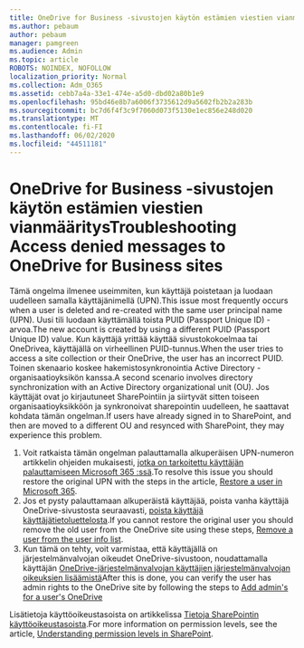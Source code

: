 ```yaml
---
title: OneDrive for Business -sivustojen käytön estämien viestien vianmääritys
ms.author: pebaum
author: pebaum
manager: pamgreen
ms.audience: Admin
ms.topic: article
ROBOTS: NOINDEX, NOFOLLOW
localization_priority: Normal
ms.collection: Adm_O365
ms.assetid: cebb7a4a-33e1-474e-a5d0-dbd02a80b1e9
ms.openlocfilehash: 95bd46e8b7a6006f3735612d9a5602fb2b2a283b
ms.sourcegitcommit: bc7d6f4f3c9f7060d073f5130e1ec856e248d020
ms.translationtype: MT
ms.contentlocale: fi-FI
ms.lasthandoff: 06/02/2020
ms.locfileid: "44511181"
---
```

# <a name="troubleshooting-access-denied-messages-to-onedrive-for-business-sites"></a><span data-ttu-id="0c4ef-102">OneDrive for Business -sivustojen käytön estämien viestien vianmääritys</span><span class="sxs-lookup"><span data-stu-id="0c4ef-102">Troubleshooting Access denied messages to OneDrive for Business sites</span></span>

<span data-ttu-id="0c4ef-103">Tämä ongelma ilmenee useimmiten, kun käyttäjä poistetaan ja luodaan uudelleen samalla käyttäjänimellä (UPN).</span><span class="sxs-lookup"><span data-stu-id="0c4ef-103">This issue most frequently occurs when a user is deleted and re-created with the same user principal name (UPN).</span></span> <span data-ttu-id="0c4ef-104">Uusi tili luodaan käyttämällä toista PUID (Passport Unique ID) -arvoa.</span><span class="sxs-lookup"><span data-stu-id="0c4ef-104">The new account is created by using a different PUID (Passport Unique ID) value.</span></span> <span data-ttu-id="0c4ef-105">Kun käyttäjä yrittää käyttää sivustokokoelmaa tai OneDrivea, käyttäjällä on virheellinen PUID-tunnus.</span><span class="sxs-lookup"><span data-stu-id="0c4ef-105">When the user tries to access a site collection or their OneDrive, the user has an incorrect PUID.</span></span> <span data-ttu-id="0c4ef-106">Toinen skenaario koskee hakemistosynkronointia Active Directory -organisaatioyksikön kanssa.</span><span class="sxs-lookup"><span data-stu-id="0c4ef-106">A second scenario involves directory synchronization with an Active Directory organizational unit (OU).</span></span> <span data-ttu-id="0c4ef-107">Jos käyttäjät ovat jo kirjautuneet SharePointiin ja siirtyvät sitten toiseen organisaatioyksikköön ja synkronoivat sharepointin uudelleen, he saattavat kohdata tämän ongelman.</span><span class="sxs-lookup"><span data-stu-id="0c4ef-107">If users have already signed in to SharePoint, and then are moved to a different OU and resynced with SharePoint, they may experience this problem.</span></span>

1. <span data-ttu-id="0c4ef-108">Voit ratkaista tämän ongelman palauttamalla alkuperäisen UPN-numeron artikkelin ohjeiden mukaisesti, [jotka on tarkoitettu käyttäjän palauttamiseen Microsoft 365 :ssä](https://docs.microsoft.com/microsoft-365/admin/add-users/restore-user).</span><span class="sxs-lookup"><span data-stu-id="0c4ef-108">To resolve this issue you should restore the original UPN with the steps in the article, [Restore a user in Microsoft 365](https://docs.microsoft.com/microsoft-365/admin/add-users/restore-user).</span></span>
2. <span data-ttu-id="0c4ef-109">Jos et pysty palauttamaan alkuperäistä käyttäjää, poista vanha käyttäjä OneDrive-sivustosta seuraavasti, [poista käyttäjä käyttäjätietoluettelosta]().</span><span class="sxs-lookup"><span data-stu-id="0c4ef-109">If you cannot restore the original user you should remove the old user from the OneDrive site using these steps, [Remove a user from the user info list]().</span></span> 
3. <span data-ttu-id="0c4ef-110">Kun tämä on tehty, voit varmistaa, että käyttäjällä on järjestelmänvalvojan oikeudet OneDrive-sivustoon, noudattamalla käyttäjän [OneDrive-järjestelmänvalvojan käyttäjien järjestelmänvalvojan oikeuksien lisäämistä](https://docs.microsoft.com/sharepoint/manage-user-profiles)</span><span class="sxs-lookup"><span data-stu-id="0c4ef-110">After this is done, you can verify the user has admin rights to the OneDrive site by following the steps to [Add admin's for a user's OneDrive](https://docs.microsoft.com/sharepoint/manage-user-profiles)</span></span>

<span data-ttu-id="0c4ef-111">Lisätietoja käyttöoikeustasoista on artikkelissa [Tietoja SharePointin käyttöoikeustasoista](https://docs.microsoft.com/sharepoint/understanding-permission-levels).</span><span class="sxs-lookup"><span data-stu-id="0c4ef-111">For more information on permission levels, see the article, [Understanding permission levels in SharePoint](https://docs.microsoft.com/sharepoint/understanding-permission-levels).</span></span>
